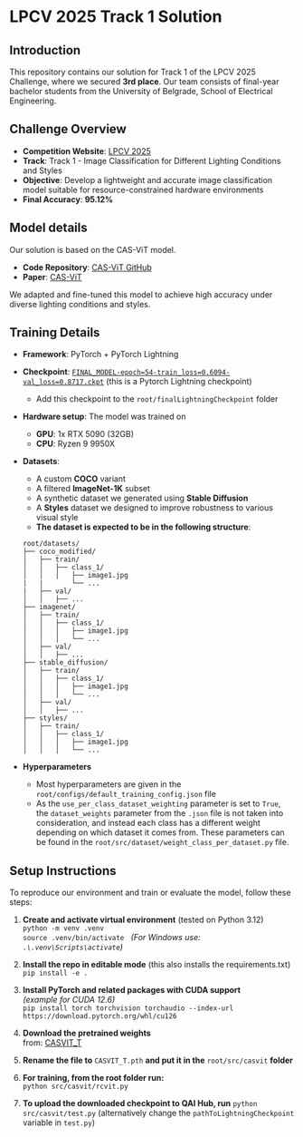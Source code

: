 # LPCV 2025 Track 1 Solution

## Introduction

This repository contains our solution for Track 1 of the LPCV 2025 Challenge, where we secured **3rd place**.
Our team consists of final-year bachelor students from the University of Belgrade, School of Electrical Engineering.
## Challenge Overview

- **Competition Website**: [LPCV 2025](https://lpcv.ai/2025LPCVC/image-classification)
- **Track**: Track 1 - Image Classification for Different Lighting Conditions and Styles
- **Objective**: Develop a lightweight and accurate image classification model suitable for resource-constrained hardware environments
- **Final Accuracy**: **95.12%** 

## Model details

Our solution is based on the CAS-ViT model.

- **Code Repository**: [CAS-ViT GitHub](https://github.com/Tianfang-Zhang/CAS-ViT)  
- **Paper**: [CAS-ViT](https://arxiv.org/abs/2408.03703)  

We adapted and fine-tuned this model to achieve high accuracy under diverse lighting conditions and styles.


## Training Details

- **Framework**: PyTorch + PyTorch Lightning
- **Checkpoint**: [`FINAL_MODEL-epoch=54-train_loss=0.6094-val_loss=0.8717.ckpt`](https://drive.google.com/file/d/1u_UzRuVfSNPCHaOv33xwhqsd_gvmMHfG/view?usp=drive_link) (this is a Pytorch Lightning checkpoint)
   - Add this checkpoint to the `root/finalLightningCheckpoint` folder
- **Hardware setup**: The model was trained on
   - **GPU**: 1x RTX 5090 (32GB)
   - **CPU**: Ryzen 9 9950X
- **Datasets**: 
  - A custom **COCO** variant
  - A filtered **ImageNet-1K** subset
  - A synthetic dataset we generated using **Stable Diffusion**
  - A **Styles** dataset we designed to improve robustness to various visual style
  - **The dataset is expected to be in the following structure**:
   ```
   root/datasets/
   ├── coco_modified/
   │   ├── train/
   │   │   ├── class_1/
   │   │   │   ├── image1.jpg
   |   |       └── ...
   |   ├── val/
   │   │   ├── ...
   ├── imagenet/
   │   ├── train/
   │   │   ├── class_1/
   │   │   │   ├── image1.jpg
   │   │   │   └── ...
   │   ├── val/
   │   │   ├── ...
   ├── stable_diffusion/
   │   ├── train/
   │   │   ├── class_1/
   │   │   │   ├── image1.jpg
   │   │   │   └── ...
   │   ├── val/
   │   │   ├── ...
   ├── styles/
   │   ├── train/
   │   │   ├── class_1/
   │   │   │   ├── image1.jpg
   │   │   │   └── ...
   ```

- **Hyperparameters**
    - Most hyperparameters are given in the `root/configs/default_training_config.json` file
    - As the `use_per_class_dataset_weighting` parameter is set to `True`, the `dataset_weights` parameter from the `.json` file is not taken into consideration, and instead each class has a different weight depending on which dataset it comes from. These parameters can be found in the `root/src/dataset/weight_class_per_dataset.py` file.


## Setup Instructions

To reproduce our environment and train or evaluate the model, follow these steps:

1. **Create and activate virtual environment** (tested on Python 3.12)  
   `python -m venv .venv`  
   `source .venv/bin/activate`  &nbsp;&nbsp;*(For Windows use: `.\.venv\Scripts\activate`)*

2. **Install the repo in editable mode**  (this also installs the requirements.txt) 
   `pip install -e .`

3. **Install PyTorch and related packages with CUDA support**  
   *(example for CUDA 12.6)*  
   `pip install torch torchvision torchaudio --index-url https://download.pytorch.org/whl/cu126`

4. **Download the pretrained weights**  
   from: [CASVIT_T](https://drive.google.com/file/d/1N5Y81Vcyf2ox41TC3wlRBxgQPYaEndTW/view)

5. **Rename the file to** `CASVIT_T.pth` **and put it in the** `root/src/casvit` **folder**

6. **For training, from the root folder run:**  
   `python src/casvit/rcvit.py`

7. **To upload the downloaded checkpoint to QAI Hub, run**
   `python src/casvit/test.py`
   (alternatively change the `pathToLightningCheckpoint` variable in `test.py`)


